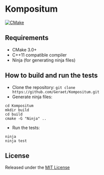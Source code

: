 # Kompositum

[![CMake](https://github.com/rehans/Kompositum/actions/workflows/cmake.yml/badge.svg)](https://github.com/rehans/Kompositum/actions/workflows/cmake.yml)


## Requirements

* CMake 3.0+
* C++11 compatible compiler
* Ninja (for generating ninja files)

## How to build and run the tests

* Clone the repository: `git clone https://github.com/Geraet/Kompositum.git`
* Generate ninja files:
```
cd Kompositum
mkdir build
cd build
cmake -G "Ninja" ..
```
* Run the tests:
```
ninja
ninja test
```

## License

Released under the [MIT License](LICENSE)
